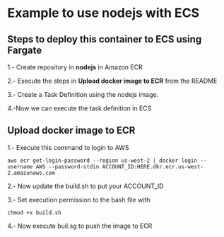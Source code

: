 # Example to use nodejs with ECS

## Steps to deploy this container to ECS using Fargate

1.- Create repository in **nodejs** in Amazon ECR

2.- Execute the steps in **Upload docker image to ECR** from the README

3.- Create a Task Definition using the nodejs image.

4.-Now we can execute the task definition in ECS



## Upload docker image to ECR

1.- Execute this command to login to AWS


```
aws ecr get-login-password --region us-west-2 | docker login --username AWS --password-stdin ACCOUNT_ID:HERE.dkr.ecr.us-west-2.amazonaws.com
```

2.- Now update the build.sh to put your ACCOUNT_ID

3.- Set execution permission to the bash file with 

```
chmod +x build.sh
```

4.- Now execute buil.sg to push the image to ECR


